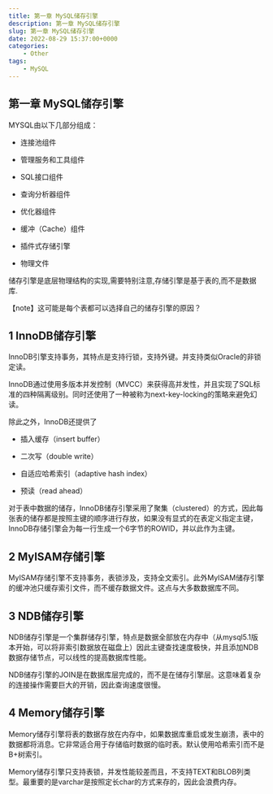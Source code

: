 ```yaml
---
title: 第一章 MySQL储存引擎
description: 第一章 MySQL储存引擎
slug: 第一章 MySQL储存引擎
date: 2022-08-29 15:37:00+0000
categories:
    - Other
tags:
    - MySQL
---
```


## 第一章 MySQL储存引擎

MYSQL由以下几部分组成：

- 连接池组件

- 管理服务和工具组件

- SQL接口组件

- 查询分析器组件

- 优化器组件

- 缓冲（Cache）组件

- 插件式存储引擎

- 物理文件

储存引擎是底层物理结构的实现,需要特别注意,存储引擎是基于表的,而不是数据库.

【note】这可能是每个表都可以选择自己的储存引擎的原因？

## 1 InnoDB储存引擎

InnoDB引擎支持事务，其特点是支持行锁，支持外键。并支持类似Oracle的非锁定读。

InnoDB通过使用多版本并发控制（MVCC）来获得高并发性，并且实现了SQL标准的四种隔离级别。同时还使用了一种被称为next-key-locking的策略来避免幻读。

除此之外，InnoDB还提供了

- 插入缓存（insert buffer）

- 二次写（double write）

- 自适应哈希索引（adaptive hash index）

- 预读（read ahead）

对于表中数据的储存，InnoDB储存引擎采用了聚集（clustered）的方式，因此每张表的储存都是按照主键的顺序进行存放，如果没有显式的在表定义指定主键，InnoDB存储引擎会为每一行生成一个6字节的ROWID，并以此作为主键。

## 2 MyISAM存储引擎

MyISAM存储引擎不支持事务，表锁涉及，支持全文索引。此外MyISAM储存引擎的缓冲池只缓存索引文件，而不缓存数据文件。这点与大多数数据库不同。

## 3 NDB储存引擎

NDB储存引擎是一个集群储存引擎，特点是数据全部放在内存中（从mysql5.1版本开始，可以将非索引数据放在磁盘上）因此主键查找速度极快，并且添加NDB数据存储节点，可以线性的提高数据库性能。

NDB储存引擎的JOIN是在数据库层完成的，而不是在储存引擎层。这意味着复杂的连接操作需要巨大的开销，因此查询速度很慢。

## 4 Memory储存引擎

Memory储存引擎将表的数据存放在内存中，如果数据库重启或发生崩溃，表中的数据都将消息。它非常适合用于存储临时数据的临时表。默认使用哈希索引而不是B+树索引。

Memory储存引擎只支持表锁，并发性能较差而且，不支持TEXT和BLOB列类型。最重要的是varchar是按照定长char的方式来存的，因此会浪费内存。
